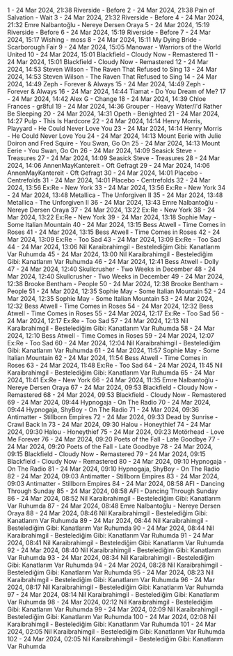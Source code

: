 1 - 24 Mar 2024, 21:38	Riverside - Before
2 - 24 Mar 2024, 21:38	Pain of Salvation - Wait
3 - 24 Mar 2024, 21:32	Riverside - Before
4 - 24 Mar 2024, 21:32	Emre Nalbantoğlu - Nereye Dersen Oraya
5 - 24 Mar 2024, 15:19	Riverside - Before
6 - 24 Mar 2024, 15:19	Riverside - Before
7 - 24 Mar 2024, 15:17	Wishing - moss
8 - 24 Mar 2024, 15:11	My Dying Bride - Scarborough Fair
9 - 24 Mar 2024, 15:05	Manowar - Warriors of the World United
10 - 24 Mar 2024, 15:01	Blackfield - Cloudy Now - Remastered
11 - 24 Mar 2024, 15:01	Blackfield - Cloudy Now - Remastered
12 - 24 Mar 2024, 14:53	Steven Wilson - The Raven That Refused to Sing
13 - 24 Mar 2024, 14:53	Steven Wilson - The Raven That Refused to Sing
14 - 24 Mar 2024, 14:49	Zeph - Forever & Always
15 - 24 Mar 2024, 14:49	Zeph - Forever & Always
16 - 24 Mar 2024, 14:44	Tiamat - Do You Dream of Me?
17 - 24 Mar 2024, 14:42	Alex G - Change
18 - 24 Mar 2024, 14:39	Chloe Frances - gr8ful
19 - 24 Mar 2024, 14:36	Grouper - Heavy Water/I'd Rather Be Sleeping
20 - 24 Mar 2024, 14:31	Opeth - Benighted
21 - 24 Mar 2024, 14:27	Pulp - This Is Hardcore
22 - 24 Mar 2024, 14:14	Henry Morris, Playyard - He Could Never Love You
23 - 24 Mar 2024, 14:14	Henry Morris - He Could Never Love You
24 - 24 Mar 2024, 14:13	Mount Eerie with Julie Doiron and Fred Squire - You Swan, Go On
25 - 24 Mar 2024, 14:13	Mount Eerie - You Swan, Go On
26 - 24 Mar 2024, 14:09	Seasick Steve - Treasures
27 - 24 Mar 2024, 14:09	Seasick Steve - Treasures
28 - 24 Mar 2024, 14:06	AnnenMayKantereit - Oft Gefragt
29 - 24 Mar 2024, 14:06	AnnenMayKantereit - Oft Gefragt
30 - 24 Mar 2024, 14:01	Placebo - Centrefolds
31 - 24 Mar 2024, 14:01	Placebo - Centrefolds
32 - 24 Mar 2024, 13:56	Ex:Re - New York
33 - 24 Mar 2024, 13:56	Ex:Re - New York
34 - 24 Mar 2024, 13:48	Metallica - The Unforgiven II
35 - 24 Mar 2024, 13:48	Metallica - The Unforgiven II
36 - 24 Mar 2024, 13:43	Emre Nalbantoğlu - Nereye Dersen Oraya
37 - 24 Mar 2024, 13:22	Ex:Re - New York
38 - 24 Mar 2024, 13:22	Ex:Re - New York
39 - 24 Mar 2024, 13:18	Sophie May - Some Italian Mountain
40 - 24 Mar 2024, 13:15	Bess Atwell - Time Comes in Roses
41 - 24 Mar 2024, 13:15	Bess Atwell - Time Comes in Roses
42 - 24 Mar 2024, 13:09	Ex:Re - Too Sad
43 - 24 Mar 2024, 13:09	Ex:Re - Too Sad
44 - 24 Mar 2024, 13:06	Nil Karaibrahimgil - Bestelediğim Gibi: Kanatlarım Var Ruhumda
45 - 24 Mar 2024, 13:00	Nil Karaibrahimgil - Bestelediğim Gibi: Kanatlarım Var Ruhumda
46 - 24 Mar 2024, 12:41	Bess Atwell - Dolly
47 - 24 Mar 2024, 12:40	Skullcrusher - Two Weeks in December
48 - 24 Mar 2024, 12:40	Skullcrusher - Two Weeks in December
49 - 24 Mar 2024, 12:38	Brooke Bentham - People
50 - 24 Mar 2024, 12:38	Brooke Bentham - People
51 - 24 Mar 2024, 12:35	Sophie May - Some Italian Mountain
52 - 24 Mar 2024, 12:35	Sophie May - Some Italian Mountain
53 - 24 Mar 2024, 12:32	Bess Atwell - Time Comes in Roses
54 - 24 Mar 2024, 12:32	Bess Atwell - Time Comes in Roses
55 - 24 Mar 2024, 12:17	Ex:Re - Too Sad
56 - 24 Mar 2024, 12:17	Ex:Re - Too Sad
57 - 24 Mar 2024, 12:13	Nil Karaibrahimgil - Bestelediğim Gibi: Kanatlarım Var Ruhumda
58 - 24 Mar 2024, 12:10	Bess Atwell - Time Comes in Roses
59 - 24 Mar 2024, 12:07	Ex:Re - Too Sad
60 - 24 Mar 2024, 12:04	Nil Karaibrahimgil - Bestelediğim Gibi: Kanatlarım Var Ruhumda
61 - 24 Mar 2024, 11:57	Sophie May - Some Italian Mountain
62 - 24 Mar 2024, 11:54	Bess Atwell - Time Comes in Roses
63 - 24 Mar 2024, 11:48	Ex:Re - Too Sad
64 - 24 Mar 2024, 11:45	Nil Karaibrahimgil - Bestelediğim Gibi: Kanatlarım Var Ruhumda
65 - 24 Mar 2024, 11:41	Ex:Re - New York
66 - 24 Mar 2024, 11:35	Emre Nalbantoğlu - Nereye Dersen Oraya
67 - 24 Mar 2024, 09:53	Blackfield - Cloudy Now - Remastered
68 - 24 Mar 2024, 09:53	Blackfield - Cloudy Now - Remastered
69 - 24 Mar 2024, 09:44	Hypnogaja - On The Radio
70 - 24 Mar 2024, 09:44	Hypnogaja, ShyBoy - On The Radio
71 - 24 Mar 2024, 09:36	Antimatter - Stillborn Empires
72 - 24 Mar 2024, 09:33	Dead by Sunrise - Crawl Back In
73 - 24 Mar 2024, 09:30	Halou - Honeythief
74 - 24 Mar 2024, 09:30	Halou - Honeythief
75 - 24 Mar 2024, 09:23	Motörhead - Love Me Forever
76 - 24 Mar 2024, 09:20	Poets of the Fall - Late Goodbye
77 - 24 Mar 2024, 09:20	Poets of the Fall - Late Goodbye
78 - 24 Mar 2024, 09:15	Blackfield - Cloudy Now - Remastered
79 - 24 Mar 2024, 09:15	Blackfield - Cloudy Now - Remastered
80 - 24 Mar 2024, 09:10	Hypnogaja - On The Radio
81 - 24 Mar 2024, 09:10	Hypnogaja, ShyBoy - On The Radio
82 - 24 Mar 2024, 09:03	Antimatter - Stillborn Empires
83 - 24 Mar 2024, 09:03	Antimatter - Stillborn Empires
84 - 24 Mar 2024, 08:58	AFI - Dancing Through Sunday
85 - 24 Mar 2024, 08:58	AFI - Dancing Through Sunday
86 - 24 Mar 2024, 08:52	Nil Karaibrahimgil - Bestelediğim Gibi: Kanatlarım Var Ruhumda
87 - 24 Mar 2024, 08:48	Emre Nalbantoğlu - Nereye Dersen Oraya
88 - 24 Mar 2024, 08:46	Nil Karaibrahimgil - Bestelediğim Gibi: Kanatlarım Var Ruhumda
89 - 24 Mar 2024, 08:44	Nil Karaibrahimgil - Bestelediğim Gibi: Kanatlarım Var Ruhumda
90 - 24 Mar 2024, 08:44	Nil Karaibrahimgil - Bestelediğim Gibi: Kanatlarım Var Ruhumda
91 - 24 Mar 2024, 08:41	Nil Karaibrahimgil - Bestelediğim Gibi: Kanatlarım Var Ruhumda
92 - 24 Mar 2024, 08:40	Nil Karaibrahimgil - Bestelediğim Gibi: Kanatlarım Var Ruhumda
93 - 24 Mar 2024, 08:34	Nil Karaibrahimgil - Bestelediğim Gibi: Kanatlarım Var Ruhumda
94 - 24 Mar 2024, 08:28	Nil Karaibrahimgil - Bestelediğim Gibi: Kanatlarım Var Ruhumda
95 - 24 Mar 2024, 08:23	Nil Karaibrahimgil - Bestelediğim Gibi: Kanatlarım Var Ruhumda
96 - 24 Mar 2024, 08:17	Nil Karaibrahimgil - Bestelediğim Gibi: Kanatlarım Var Ruhumda
97 - 24 Mar 2024, 08:14	Nil Karaibrahimgil - Bestelediğim Gibi: Kanatlarım Var Ruhumda
98 - 24 Mar 2024, 02:12	Nil Karaibrahimgil - Bestelediğim Gibi: Kanatlarım Var Ruhumda
99 - 24 Mar 2024, 02:09	Nil Karaibrahimgil - Bestelediğim Gibi: Kanatlarım Var Ruhumda
100 - 24 Mar 2024, 02:08	Nil Karaibrahimgil - Bestelediğim Gibi: Kanatlarım Var Ruhumda
101 - 24 Mar 2024, 02:05	Nil Karaibrahimgil - Bestelediğim Gibi: Kanatlarım Var Ruhumda
102 - 24 Mar 2024, 02:05	Nil Karaibrahimgil - Bestelediğim Gibi: Kanatlarım Var Ruhumda
